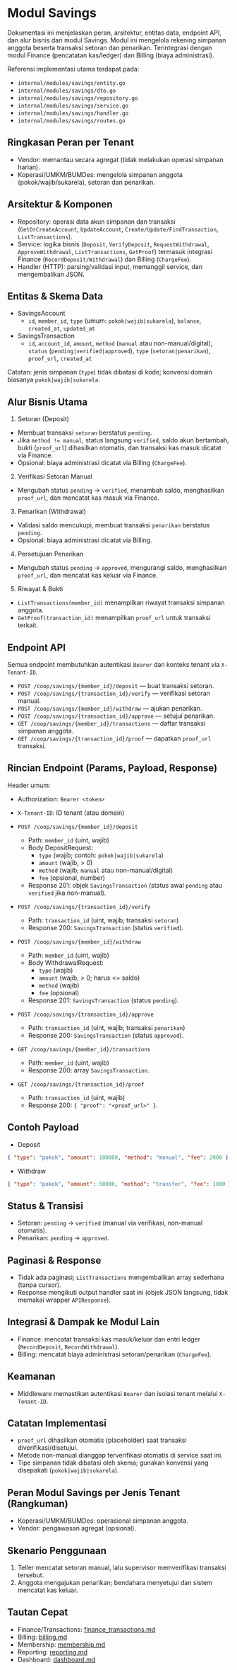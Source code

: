 # Modul Savings

Dokumentasi ini menjelaskan peran, arsitektur, entitas data, endpoint API, dan alur bisnis dari modul Savings. Modul ini mengelola rekening simpanan anggota beserta transaksi setoran dan penarikan. Terintegrasi dengan modul Finance (pencatatan kas/ledger) dan Billing (biaya administrasi).

Referensi implementasi utama terdapat pada:
- `internal/modules/savings/entity.go`
- `internal/modules/savings/dto.go`
- `internal/modules/savings/repository.go`
- `internal/modules/savings/service.go`
- `internal/modules/savings/handler.go`
- `internal/modules/savings/routes.go`

## Ringkasan Peran per Tenant

- Vendor: memantau secara agregat (tidak melakukan operasi simpanan harian).
- Koperasi/UMKM/BUMDes: mengelola simpanan anggota (pokok/wajib/sukarela), setoran dan penarikan.

## Arsitektur & Komponen

- Repository: operasi data akun simpanan dan transaksi (`GetOrCreateAccount`, `UpdateAccount`, `Create/Update/FindTransaction`, `ListTransactions`).
- Service: logika bisnis (`Deposit`, `VerifyDeposit`, `RequestWithdrawal`, `ApproveWithdrawal`, `ListTransactions`, `GetProof`) termasuk integrasi Finance (`RecordDeposit/Withdrawal`) dan Billing (`ChargeFee`).
- Handler (HTTP): parsing/validasi input, memanggil service, dan mengembalikan JSON.

## Entitas & Skema Data

- SavingsAccount
  - `id`, `member_id`, `type` (umum: `pokok|wajib|sukarela`), `balance`, `created_at`, `updated_at`
- SavingsTransaction
  - `id`, `account_id`, `amount`, `method` (`manual` atau non-manual/digital), `status` (`pending|verified|approved`), `type` (`setoran|penarikan`), `proof_url`, `created_at`

Catatan: jenis simpanan (`type`) tidak dibatasi di kode; konvensi domain biasanya `pokok|wajib|sukarela`.

## Alur Bisnis Utama

1) Setoran (Deposit)
- Membuat transaksi `setoran` berstatus `pending`.
- Jika `method != manual`, status langsung `verified`, saldo akun bertambah, bukti (`proof_url`) dihasilkan otomatis, dan transaksi kas masuk dicatat via Finance.
- Opsional: biaya administrasi dicatat via Billing (`ChargeFee`).

2) Verifikasi Setoran Manual
- Mengubah status `pending` → `verified`, menambah saldo, menghasilkan `proof_url`, dan mencatat kas masuk via Finance.

3) Penarikan (Withdrawal)
- Validasi saldo mencukupi, membuat transaksi `penarikan` berstatus `pending`.
- Opsional: biaya administrasi dicatat via Billing.

4) Persetujuan Penarikan
- Mengubah status `pending` → `approved`, mengurangi saldo, menghasilkan `proof_url`, dan mencatat kas keluar via Finance.

5) Riwayat & Bukti
- `ListTransactions(member_id)` menampilkan riwayat transaksi simpanan anggota.
- `GetProof(transaction_id)` menampilkan `proof_url` untuk transaksi terkait.

## Endpoint API

Semua endpoint membutuhkan autentikasi `Bearer` dan konteks tenant via `X-Tenant-ID`.

- `POST /coop/savings/{member_id}/deposit` — buat transaksi setoran.
- `POST /coop/savings/{transaction_id}/verify` — verifikasi setoran manual.
- `POST /coop/savings/{member_id}/withdraw` — ajukan penarikan.
- `POST /coop/savings/{transaction_id}/approve` — setujui penarikan.
- `GET /coop/savings/{member_id}/transactions` — daftar transaksi simpanan anggota.
- `GET /coop/savings/{transaction_id}/proof` — dapatkan `proof_url` transaksi.

## Rincian Endpoint (Params, Payload, Response)

Header umum:
- Authorization: `Bearer <token>`
- `X-Tenant-ID`: ID tenant (atau domain)

- `POST /coop/savings/{member_id}/deposit`
  - Path: `member_id` (uint, wajib)
  - Body DepositRequest:
    - `type` (wajib; contoh: `pokok|wajib|sukarela`)
    - `amount` (wajib, > 0)
    - `method` (wajib; `manual` atau non-manual/digital)
    - `fee` (opsional, number)
  - Response 201: objek `SavingsTransaction` (status awal `pending` atau `verified` jika non-manual).

- `POST /coop/savings/{transaction_id}/verify`
  - Path: `transaction_id` (uint, wajib; transaksi `setoran`)
  - Response 200: `SavingsTransaction` (status `verified`).

- `POST /coop/savings/{member_id}/withdraw`
  - Path: `member_id` (uint, wajib)
  - Body WithdrawalRequest:
    - `type` (wajib)
    - `amount` (wajib, > 0; harus <= saldo)
    - `method` (wajib)
    - `fee` (opsional)
  - Response 201: `SavingsTransaction` (status `pending`).

- `POST /coop/savings/{transaction_id}/approve`
  - Path: `transaction_id` (uint, wajib; transaksi `penarikan`)
  - Response 200: `SavingsTransaction` (status `approved`).

- `GET /coop/savings/{member_id}/transactions`
  - Path: `member_id` (uint, wajib)
  - Response 200: array `SavingsTransaction`.

- `GET /coop/savings/{transaction_id}/proof`
  - Path: `transaction_id` (uint, wajib)
  - Response 200: `{ "proof": "<proof_url>" }`.

## Contoh Payload

- Deposit
```json
{ "type": "pokok", "amount": 100000, "method": "manual", "fee": 2000 }
```

- Withdraw
```json
{ "type": "pokok", "amount": 50000, "method": "transfer", "fee": 1000 }
```

## Status & Transisi

- Setoran: `pending` → `verified` (manual via verifikasi, non-manual otomatis).
- Penarikan: `pending` → `approved`.

## Paginasi & Response

- Tidak ada paginasi; `ListTransactions` mengembalikan array sederhana (tanpa cursor).
- Response mengikuti output handler saat ini (objek JSON langsung, tidak memakai wrapper `APIResponse`).

## Integrasi & Dampak ke Modul Lain

- Finance: mencatat transaksi kas masuk/keluar dan entri ledger (`RecordDeposit`, `RecordWithdrawal`).
- Billing: mencatat biaya administrasi setoran/penarikan (`ChargeFee`).

## Keamanan

- Middleware memastikan autentikasi `Bearer` dan isolasi tenant melalui `X-Tenant-ID`.

## Catatan Implementasi

- `proof_url` dihasilkan otomatis (placeholder) saat transaksi diverifikasi/disetujui.
- Metode non-manual dianggap terverifikasi otomatis di service saat ini.
- Tipe simpanan tidak dibatasi oleh skema; gunakan konvensi yang disepakati (`pokok|wajib|sukarela`).

## Peran Modul Savings per Jenis Tenant (Rangkuman)

- Koperasi/UMKM/BUMDes: operasional simpanan anggota.
- Vendor: pengawasan agregat (opsional).

## Skenario Penggunaan

1. Teller mencatat setoran manual, lalu supervisor memverifikasi transaksi tersebut.
2. Anggota mengajukan penarikan; bendahara menyetujui dan sistem mencatat kas keluar.

## Tautan Cepat

- Finance/Transactions: [finance_transactions.md](finance_transactions.md)
- Billing: [billing.md](billing.md)
- Membership: [membership.md](membership.md)
- Reporting: [reporting.md](reporting.md)
- Dashboard: [dashboard.md](dashboard.md)
